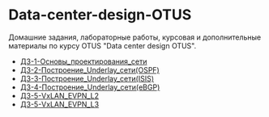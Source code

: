 # Data-center-design-OTUS
Домашние задания, лабораторные работы, курсовая и дополнительные материалы по курсу OTUS "Data center design OTUS".

- [ДЗ-1-Основы_проектирования_сети](ДЗ-1-Основы_проектирования_сети/)
- [ДЗ-2-Построение_Underlay_сети(OSPF)](ДЗ-2-Построение_Underlay_сети(OSPF)/)
- [ДЗ-3-Построение_Underlay_сети(ISIS)](ДЗ-3-Построение_Underlay_сети(ISIS)/)
- [ДЗ-4-Построение_Underlay_сети(eBGP)](ДЗ-4-Построение_Underlay_сети(eBGP)/)
- [ДЗ-5-VxLAN_EVPN_L2](ДЗ-5-VxLAN_EVPN_L2/)
- [ДЗ-5-VxLAN_EVPN_L3](ДЗ-5-VxLAN_EVPN_L3/)
